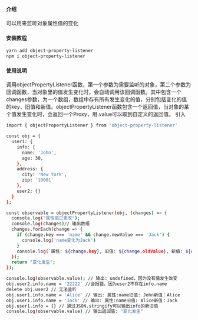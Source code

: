 #### 介绍
可以用来监听对象属性值的变化

#### 安装教程
```bash
yarn add object-property-listener
npm i object-property-listener
```

#### 使用说明
调用objectPropertyListener函数，第一个参数为需要监听的对象，第二个参数为回调函数，当对象里的值发生变化时，会自动调用该回调函数。其中包含一个changes参数，为一个数组，数组中存有所有发生变化的值，分别包括变化的值的key、旧值和新值。objectPropertyListener函数包含一个返回值，当对象的某个值发生变化时，会返回一个Proxy，用.value可以取到自定义的返回值。
引入
```bash
import { objectPropertyListener } from 'object-property-listener'
```

```bash
const obj = {
  user1: {
    info: {
      name: 'John',
      age: 30,
    },
    address: {
      city: 'New York',
      zip: '10001'
    },
    user2: {}
  }
};

const observable = objectPropertyListener(obj, (changes) => {
  console.log("属性值已更改");
  console.log(changes)// 输出数组
  changes.forEach(change => {
    if (change.key === 'name' && change.newValue === 'Jack') {
      console.log('name变化为Jack')
    }
    console.log(`属性: ${change.key}, 旧值: ${change.oldValue}, 新值: ${change.newValue}`); // 打印两次，因为obj.user1.info.name改变了两次
  });
  return "变化发生";
});

console.log(observable.value); // 输出: undefined，因为没有值发生改变
obj.user2.info.name = '22222' //会报错，因为user2不存在info.name
delete obj.user2 // 无法监听
obj.user1.info.name = 'Alice' // 输出: 属性:name旧值: John新值：Alice
obj.user1.info.name = 'Jack' // 输出: 属性:name旧值: Alice新值：Jack
obj.user1.info = {} // 通过JSON.stringify可以输出info的新旧值
console.log(observable.value) // 输出返回值: "变化发生"
```